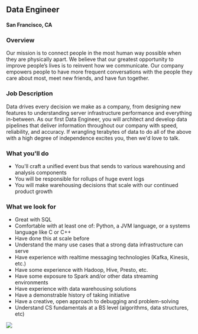 ## Data Engineer
#### San Francisco, CA

### Overview
Our mission is to connect people in the most human way possible when they are physically apart. We believe that our greatest opportunity to improve people’s lives is to reinvent how we communicate. Our company empowers people to have more frequent conversations with the people they care about most, meet new friends, and have fun together.

### Job Description
Data drives every decision we make as a company, from designing new features to understanding server infrastructure performance and everything in-between. As our first Data Engineer, you will architect and develop data pipelines that deliver information throughout our company with speed, reliability, and accuracy. If wrangling terabytes of data to do all of the above with a high degree of independence excites you, then we'd love to talk.

### What you'll do
+ You'll craft a unified event bus that sends to various warehousing and analysis components 
+ You will be responsible for rollups of huge event logs 
+ You will make warehousing decisions that scale with our continued product growth

### What we look for
+ Great with SQL 
+ Comfortable with at least one of: Python, a JVM language, or a systems language like C or C++ 
+ Have done this at scale before 
+ Understand the many use cases that a strong data infrastructure can serve 
+ Have experience with realtime messaging technologies (Kafka, Kinesis, etc.) 
+ Have some experience with Hadoop, Hive, Presto, etc. 
+ Have some exposure to Spark and/or other data streaming environments 
+ Have experience with data warehousing solutions 
+ Have a demonstrable history of taking initiative 
+ Have a creative, open approach to debugging and problem-solving 
+ Understand CS fundamentals at a BS level (algorithms, data structures, etc)


[<img src='https://dabuttonfactory.com/button.png?t=Apply&f=Calibri-Bold&ts=24&tc=fff&tshs=1&tshc=000&hp=20&vp=8&c=5&bgt=gradient&bgc=3d85c6&ebgc=073763'>](https://letsrockit.co/users/auth/github?job_id=sg91c2vwyxj0eq-data-engineer)
